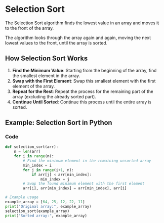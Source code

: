 # Selection Sort

The Selection Sort algorithm finds the lowest value in an array and moves it to the front of the array.

The algorithm looks through the array again and again, moving the next lowest values to the front, until the array is sorted.

## How Selection Sort Works

1. **Find the Minimum Value**: Starting from the beginning of the array, find the smallest element in the array.
2. **Swap with the First Element**: Swap this smallest element with the first element of the array.
3. **Repeat for the Rest**: Repeat the process for the remaining part of the array (excluding the already sorted part).
4. **Continue Until Sorted**: Continue this process until the entire array is sorted.

## Example: Selection Sort in Python

### Code

```python
def selection_sort(arr):
    n = len(arr)
    for i in range(n):
        # Find the minimum element in the remaining unsorted array
        min_index = i
        for j in range(i+1, n):
            if arr[j] < arr[min_index]:
                min_index = j
        # Swap the found minimum element with the first element
        arr[i], arr[min_index] = arr[min_index], arr[i]

# Example usage
example_array = [64, 25, 12, 22, 11]
print("Original array:", example_array)
selection_sort(example_array)
print("Sorted array:", example_array)
